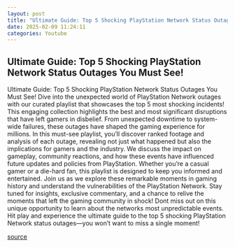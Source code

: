 ```yaml
---
layout: post
title: "Ultimate Guide: Top 5 Shocking PlayStation Network Status Outages You Must See!"
date: 2025-02-09 11:24:11
categories: Youtube
---
```


## Ultimate Guide: Top 5 Shocking PlayStation Network Status Outages You Must See!

Ultimate Guide: Top 5 Shocking PlayStation Network Status Outages You Must See!
Dive into the unexpected world of PlayStation Network outages with our curated playlist that showcases the top 5 most shocking incidents! This engaging collection highlights the best and most significant disruptions that have left gamers in disbelief. From unexpected downtime to system-wide failures, these outages have shaped the gaming experience for millions.
In this must-see playlist, you’ll discover ranked footage and analysis of each outage, revealing not just what happened but also the implications for gamers and the industry. We discuss the impact on gameplay, community reactions, and how these events have influenced future updates and policies from PlayStation.
Whether you’re a casual gamer or a die-hard fan, this playlist is designed to keep you informed and entertained. Join us as we explore these remarkable moments in gaming history and understand the vulnerabilities of the PlayStation Network. 
Stay tuned for insights, exclusive commentary, and a chance to relive the moments that left the gaming community in shock! Dont miss out on this unique opportunity to learn about the networks most unpredictable events. Hit play and experience the ultimate guide to the top 5 shocking PlayStation Network status outages—you won’t want to miss a single moment!

[source](https://www.youtube.com/playlist?list=PLSaho_8kaunWVfpBrK2rBNqIgKYywFq_v)
